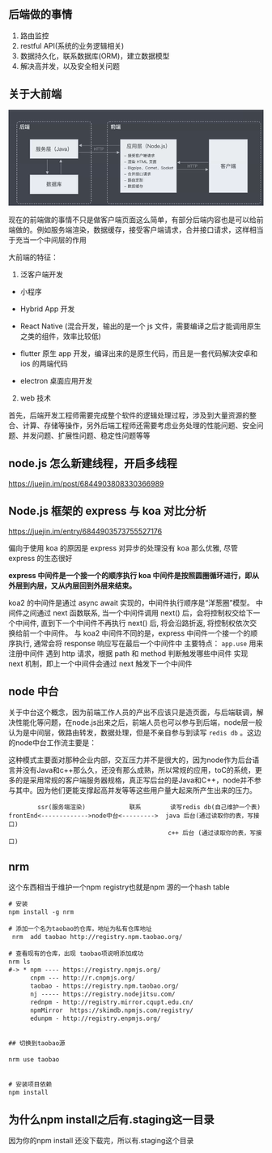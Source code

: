 ## 后端做的事情

1. 路由监控
2. restful API(系统的业务逻辑相关)
3. 数据持久化，联系数据库(ORM)，建立数据模型
4. 解决高并发，以及安全相关问题

## 关于大前端

![bigfrontEnd.png](assets/imgs/bigfrontEnd.png)

现在的前端做的事情不只是做客户端页面这么简单，有部分后端内容也是可以给前端做的。例如服务端渲染，数据缓存，接受客户端请求，合并接口请求，这样相当于充当一个中间层的作用

大前端的特征：

1. 泛客户端开发

* 小程序
* Hybrid App 开发
* React Native (混合开发，输出的是一个 js 文件，需要编译之后才能调用原生之类的组件，效率比较低)
* flutter 原生 app 开发，编译出来的是原生代码，而且是一套代码解决安卓和 ios 的两端代码

* electron 桌面应用开发

2. web 技术

首先，后端开发工程师需要完成整个软件的逻辑处理过程，涉及到大量资源的整合、计算、存储等操作，另外后端工程师还需要考虑业务处理的性能问题、安全问题、并发问题、扩展性问题、稳定性问题等等

## node.js 怎么新建线程，开启多线程

https://juejin.im/post/6844903808330366989

## Node.js 框架的 express 与 koa 对比分析

https://juejin.im/entry/6844903573755527176

偏向于使用 koa 的原因是 express 对异步的处理没有 koa 那么优雅, 尽管 express 的生态很好

**express 中间件是一个接一个的顺序执行 koa 中间件是按照圆圈循环进行，即从外层到内层，又从内层回到外层来结束。**

koa2 的中间件是通过 async await 实现的，中间件执行顺序是“洋葱圈”模型。
中间件之间通过 next 函数联系, 当一个中间件调用 next() 后，会将控制权交给下一个中间件, 直到下一个中间件不再执行 next() 后, 将会沿路折返, 将控制权依次交换给前一个中间件。
与 koa2 中间件不同的是，express 中间件一个接一个的顺序执行, 通常会将 response 响应写在最后一个中间件中
主要特点：
`app.use` 用来注册中间件
遇到 http 请求，根据 path 和 method 判断触发哪些中间件
实现 next 机制，即上一个中间件会通过 next 触发下一个中间件

## node 中台

关于中台这个概念，因为前端工作人员的产出不应该只是造页面，与后端联调，解决性能化等问题，在node.js出来之后，前端人员也可以参与到后端，node层一般认为是中间层，做路由转发，数据处理，但是不亲自参与到读写 `redis db` 。这边的node中台工作流主要是：

这种模式主要面对那种企业内部，交互压力并不是很大的，因为node作为后台语言并没有Java和c++那么久，还没有那么成熟，所以常规的应用，toC的系统，更多的是采用常规的客户端服务器规格，真正写后台的是Java和C++，node并不参与其中。因为他们更能支撑起高并发等等这些用户量大起来所产生出来的压力。

``` 
        ssr(服务端渲染)            联系        读写redis db(自己维护一个表)
frontEnd<------------->node中台<--------->  java 后台(通过读取你的表，写接口)
                                            c++ 后台 (通过读取你的表，写接口)
```

## nrm

这个东西相当于维护一个npm registry也就是npm 源的一个hash table

``` 
# 安装
npm install -g nrm
 
# 添加一个名为taobao的仓库，地址为私有仓库地址
 nrm  add taobao http://registry.npm.taobao.org/
 
# 查看现有的仓库，出现 taobao项说明添加成功
nrm ls
#-> * npm ---- https://registry.npmjs.org/
      cnpm --- http://r.cnpmjs.org/
      taobao - https://registry.npm.taobao.org/
      nj ----- https://registry.nodejitsu.com/
      rednpm - http://registry.mirror.cqupt.edu.cn/
      npmMirror  https://skimdb.npmjs.com/registry/
      edunpm - http://registry.enpmjs.org/
    

## 切换到taobao源

nrm use taobao

 
# 安装项目依赖
npm install
```

## 为什么npm install之后有.staging这一目录

因为你的npm install 还没下载完，所以有.staging这个目录